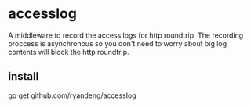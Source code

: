 # accesslog
A middleware to record the access logs for http roundtrip. The recording proccess is asynchronous so you don't need to worry about big log contents will block the http roundtrip.

## install 
go get github.com/ryandeng/accesslog
